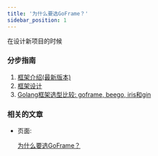 ```yaml
---
title: '为什么要选GoFrame？'
sidebar_position: 1
---
```


在设计新项目的时候

### 分步指南

1. [框架介绍(最新版本)](https://goframe.org/pages/viewpage.action?pageId=1114119)
2. [框架设计](/docs/框架设计)
3. [Golang框架选型比较: goframe, beego, iris和gin](https://goframe.org/pages/viewpage.action?pageId=3673375)

### 相关的文章

- 页面:

  [为什么要选GoFrame？](/docs/其他资料/文档小助手-向导/为什么要选GoFrame？)